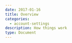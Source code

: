 ```yaml
---
date: 2017-01-16
title: Overview
categories:
  - account-settings
description: How things work
type: Document
---
```

